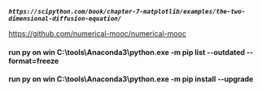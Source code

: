 **_`https://scipython.com/book/chapter-7-matplotlib/examples/the-two-dimensional-diffusion-equation/`_**

https://github.com/numerical-mooc/numerical-mooc

#### run py on win C:\tools\Anaconda3\python.exe -m pip list --outdated --format=freeze
#### run py on win C:\tools\Anaconda3\python.exe -m pip install --upgrade 
